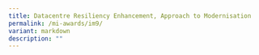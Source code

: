 ```yaml
---
title: Datacentre Resiliency Enhancement, Approach to Modernisation
permalink: /mi-awards/im9/
variant: markdown
description: ""
---
```

